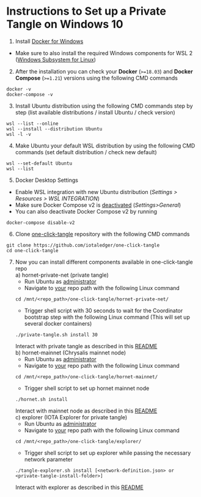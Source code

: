 # Instructions to Set up a Private Tangle on Windows 10

1. Install [Docker for Windows](https://docs.docker.com/desktop/windows/install)
- Make sure to also install the required Windows components for WSL 2 ([Windows Subsystem for Linux](https://docs.microsoft.com/en-us/windows/wsl/about))

2. After the installation you can check your **Docker** (`>=18.03`) and **Docker Compose** (`>=1.21`) versions using the following CMD commands
```console
docker -v
docker-compose -v
```

3. Install Ubuntu distribution using the following CMD commands step by step (list available distributions / install Ubuntu / check version)
```console
wsl --list --online
wsl --install --distribution Ubuntu
wsl -l -v
```

4. Make Ubuntu your default WSL distribution by using the following CMD commands (set default distribution / check new default)
```console
wsl --set-default Ubuntu
wsl --list
```

5. Docker Desktop Settings
- Enable WSL integration with new Ubuntu distribution (*Settings > Resources > WSL INTEGRATION*)
- Make sure Docker Compose v2 is <ins>deactivated</ins> (*Settings>General*)
- You can also deactivate Docker Compose v2 by running
```console
docker-compose disable-v2
```

6. Clone [one-click-tangle](https://github.com/iotaledger/one-click-tangle) repository with the following CMD commands
```console
git clone https://github.com/iotaledger/one-click-tangle
cd one-click-tangle
```

7. Now you can install different components available in one-click-tangle repo
\
    a) hornet-private-net (private tangle)
    - Run Ubuntu as <ins>administrator</ins>
    - Navigate to <ins>your</ins> repo path with the following Linux command
    ```console
    cd /mnt/<repo_path>/one-click-tangle/hornet-private-net/
    ```
    - Trigger shell script with 30 seconds to wait for the Coordinator bootstrap step with the following Linux command (This will set up several docker containers)
    ```console
    ./private-tangle.sh install 30
    ```
    Interact with private tangle as described in this [README](https://github.com/iotaledger/one-click-tangle/blob/a8ff9269b76fd7f3eb1e4ef95426ca8fc263e52b/hornet-private-net/README.md)
\
    b) hornet-mainnet (Chrysalis mainnet node)
    - Run Ubuntu as <ins>administrator</ins>
    - Navigate to <ins>your</ins> repo path with the following Linux command
    ```console
    cd /mnt/<repo_path>/one-click-tangle/hornet-mainnet/
    ```
    - Trigger shell script to set up hornet mainnet node
    ```console
    ./hornet.sh install
    ```
    Interact with mainnet node as described in this [README](https://github.com/iotaledger/one-click-tangle/blob/chrysalis/hornet-mainnet/README.md)
\
    c) explorer (IOTA Explorer for private tangle)
    - Run Ubuntu as <ins>administrator</ins>
    - Navigate to <ins>your</ins> repo path with the following Linux command
    ```console
    cd /mnt/<repo_path>/one-click-tangle/explorer/
    ```
    - Trigger shell script to set up explorer while passing the necessary network parameter
    ```console
    ./tangle-explorer.sh install [<network-definition.json> or <private-tangle-install-folder>]
    ```
    Interact with explorer as described in this [README](https://github.com/iotaledger/one-click-tangle/blob/chrysalis/explorer/README.md)